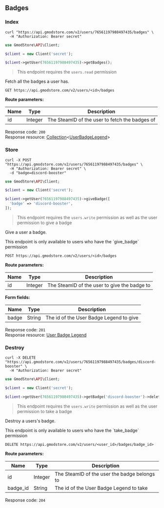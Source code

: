 ## Badges

### Index

```shell
curl "https://api.gmodstore.com/v2/users/76561197988497435/badges" \
  -H "Authorization: Bearer secret"
```

```php
use GmodStore\API\Client;

$client = new Client('secret');

$client->getUser(76561197988497435)->getBadges();
```

> This endpoint requires the `users.read` permission

Fetch all the badges a user has.

`GET https://api.gmodstore.com/v2/users/<id>/badges`

**Route parameters:**

Name | Type | Description
---- | ---- | -----------
id | Integer | The SteamID of the user to fetch the badges of

Response code: `200`<br>
Response resource: [Collection](#resource-types-collection)<[UserBadgeLegend](#resource-types-user-badge-legend)>

### Store

```shell
curl -X POST "https://api.gmodstore.com/v2/users/76561197988497435/badges" \
  -H "Authorization: Bearer secret" \
  -d "badge=discord-booster"
```

```php
use GmodStore\API\Client;

$client = new Client('secret');

$client->getUser(76561197988497435)->giveBadge([
  'badge' => 'discord-booster',
]);
```

> This endpoint requires the `users.write` permission as well as the user permission to give a badge

Give a user a badge.

<aside class="warning">
This endpoint is only available to users who have the `give_badge` permission
</aside>

`POST https://api.gmodstore.com/v2/users/<id>/badges`

**Route parameters:**

Name | Type | Description
---- | ---- | -----------
id | Integer | The SteamID of the user to give the badge to

**Form fields:**

Name | Type | Description
---- | ---- | -----------
badge       | String       | The id of the User Badge Legend to give

Response code: `201`<br>
Response resource: [User Badge Legend](#resource-types-user-badge-legend)


### Destroy

```shell
curl -X DELETE "https://api.gmodstore.com/v2/users/76561197988497435/badges/discord-booster" \
  -H "Authorization: Bearer secret"
```

```php
use GmodStore\API\Client;

$client = new Client('secret');

$client->getUser(76561197988497435)->getBadge('discord-booster')->delete();
```

> This endpoint requires the `users.write` permission as well as the user permission to take a badge

Destroy a users's badge.

<aside class="warning">
This endpoint is only available to users who have the `take_badge` permission
</aside>

`DELETE https://api.gmodstore.com/v2/users/<user_id>/badges/badge_id>`

**Route parameters:**

Name | Type | Description
---- | ---- | -----------
id | Integer | The SteamID of the user the badge belongs to
badge_id       | String       | The id of the User Badge Legend to take

Response code: `204`
